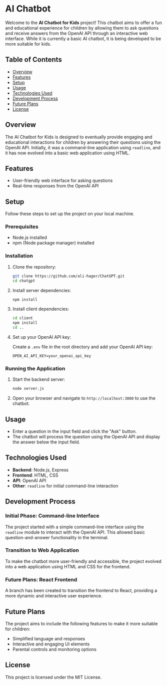 # AI Chatbot

Welcome to the **AI Chatbot for Kids** project! This chatbot aims to offer a fun and educational experience for children by allowing them to ask questions and receive answers from the OpenAI API through an interactive web interface. While it is currently a basic AI chatbot, it is being developed to be more suitable for kids.

## Table of Contents

- [Overview](#overview)
- [Features](#features)
- [Setup](#setup)
- [Usage](#usage)
- [Technologies Used](#technologies-used)
- [Development Process](#development-process)
- [Future Plans](#future-plans)
- [License](#license)

## Overview

The AI Chatbot for Kids is designed to eventually provide engaging and educational interactions for children by answering their questions using the OpenAI API. Initially, it was a command-line application using `readline`, and it has now evolved into a basic web application using HTML.

## Features

- User-friendly web interface for asking questions
- Real-time responses from the OpenAI API

## Setup

Follow these steps to set up the project on your local machine.

### Prerequisites

- Node.js installed
- npm (Node package manager) installed

### Installation

1. Clone the repository:

   ```bash
   git clone https://github.com/ali-hager/ChatGPT.git
   cd chatgpt
   ```

2. Install server dependencies:

   ```bash
   npm install
   ```

3. Install client dependencies:

   ```bash
   cd client
   npm install
   cd ..
   ```

4. Set up your OpenAI API key:

   Create a `.env` file in the root directory and add your OpenAI API key:

   ```env
   OPEN_AI_API_KEY=your_openai_api_key
   ```

### Running the Application

1. Start the backend server:

   ```bash
   node server.js
   ```

2. Open your browser and navigate to `http://localhost:3000` to use the chatbot.

## Usage

- Enter a question in the input field and click the "Ask" button.
- The chatbot will process the question using the OpenAI API and display the answer below the input field.

## Technologies Used

- **Backend**: Node.js, Express
- **Frontend**: HTML, CSS
- **API**: OpenAI API
- **Other**: `readline` for initial command-line interaction

## Development Process

### Initial Phase: Command-line Interface

The project started with a simple command-line interface using the `readline` module to interact with the OpenAI API. This allowed basic question-and-answer functionality in the terminal.

### Transition to Web Application

To make the chatbot more user-friendly and accessible, the project evolved into a web application using HTML and CSS for the frontend.

### Future Plans: React Frontend

A branch has been created to transition the frontend to React, providing a more dynamic and interactive user experience.

## Future Plans

The project aims to include the following features to make it more suitable for children:

- Simplified language and responses
- Interactive and engaging UI elements
- Parental controls and monitoring options

## License

This project is licensed under the MIT License.
